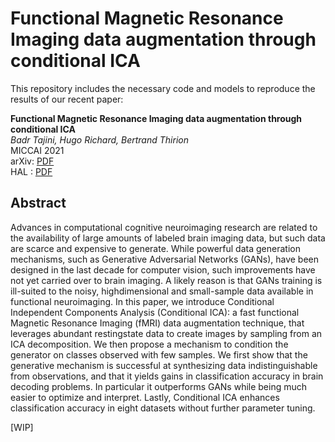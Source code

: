 # Functional Magnetic Resonance Imaging data augmentation through conditional ICA

This repository includes the necessary code and models to reproduce the results of our recent paper:

**Functional Magnetic Resonance Imaging data augmentation through conditional ICA** <br>
*Badr Tajini, Hugo Richard, Bertrand Thirion* <br>
MICCAI 2021 <br>
arXiv:  [PDF]() <br>
HAL : [PDF](https://hal.archives-ouvertes.fr/hal-03284313v1) <br>

## Abstract 

Advances in computational cognitive neuroimaging research are related to the availability of large amounts of labeled brain imaging data, but such data are scarce and expensive to generate. While powerful data generation mechanisms, such as Generative Adversarial Networks (GANs), have been designed in the last decade for computer vision, such improvements have not yet carried over to brain imaging. A likely reason is that GANs training is ill-suited to the noisy, highdimensional and small-sample data available in functional neuroimaging.
In this paper, we introduce Conditional Independent Components Analysis (Conditional ICA): a fast functional Magnetic Resonance Imaging (fMRI) data augmentation technique, that leverages abundant restingstate data to create images by sampling from an ICA decomposition. We then propose a mechanism to condition the generator on classes observed with few samples. We first show that the generative mechanism is successful at synthesizing data indistinguishable from observations, and that it yields gains in classification accuracy in brain decoding problems. In particular it outperforms GANs while being much easier to optimize and interpret. Lastly, Conditional ICA enhances classification accuracy in eight datasets without further parameter tuning.

[WIP]
